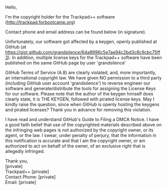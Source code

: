 Hello,

I'm the copyright holder for the Trackpad++ software
(http://trackpad.forbootcamp.org)

Contact phone and email address can be found below (in signature).

Unfortunately, our software got affected by a keygen, openly published
at GitHub (at
https://gist.github.com/grandsilence/64a8996c5e7ae94c2bd3c8c9cbc75ff3).
In addition, multiple license keys for the Trackpad++ software have been
published on the same GitHub page by user 'grandsilence'

GitHub Terms of Service (A.8) are clearly violated, and, more
importantly, an international copyright law. We have given NO permission
to a third party (including GitHub user account 'grandsilence') to
reverse engineer our software and generate/distribute the tools for
assigning the License Keys for our software. Please note that the author
of the keygen himself does clearly state, it is THE KEYGEN, followed
with pirated license keys. May I kindly raise the question, since when
GitHub is openly hosting the keygens and pirated licenses? Thank you in
advance for removing this violation.

I have read and understand GitHub's Guide to Filing a DMCA Notice. I
have a good faith belief that use of the copyrighted materials described
above on the infringing web pages is not authorized by the copyright
owner, or its agent, or the law. I swear, under penalty of perjury, that
the information in this notification is accurate and that I am the
copyright owner, or am authorized to act on behalf of the owner, of an
exclusive right that is allegedly infringed.

Thank you,  
[private]  
Trackpad++ [private]  
Contact Phone: [private]  
Email: [private]
